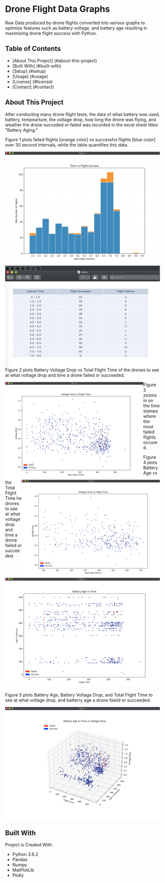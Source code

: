 # Drone Flight Data Graphs
Raw Data produced by drone flights converted into various graphs to optimize features such as battery voltage, and battery age resulting in maximizing drone flight success with Python. 

## Table of Contents 
* [About This Project] (#about-this-project)
* [Built With] (#built-with)
* [Setup] (#setup)
* [Usage] (#usage)
* [License] (#license)
* [Contact] (#contact)

## About This Project
After conducting many drone flight tests, the data of what battery was used, battery, tempearture, the voltage drop, how long the drone was flying, and weather the drone succeded or failed was recorded in the excel sheet titles "Battery Aging." 

<p>
Figure 1 plots failed flights [orange color] vs successful flights [blue color] over 30 second intervals, while the table quantifies this data. 
</p>

<img align = "left" src="graph_images/fig1.png">
<img align = "right" src="graph_images/table.png">

<p>
Figure 2 plots Battery Voltage Drop vs Total Flight Time of the drones to see at what voltage drop and time a drone failed or succeeded. 
</p>

<img align = "left" width = "450" src="graph_images/fig2.png">

<p>
Figure 3 zooms in on the time stamps where the most failed flights occured.
</p>

<img align = "right"  width = "450" src="graph_images/fig3.png">

<p> Figure 4 plots Battery Age vs the Total Flight Time he drones to see at what voltage drop and time a drone failed or succeeded.</p>

<img src="graph_images/fig4.png" width = "600">

<p>Figure 5 plots Battery Age, Battery Voltage Drop, and Total Flight Time to see at what voltage drop, and batterry age a drone faield or succeeded.</p>

<img src="graph_images/fig5.png" width = "600">

## Built With
Project is Created With: 
* Python 3.8.2
* Pandas
* Numpy
* MatPlotLib
* Plotly
